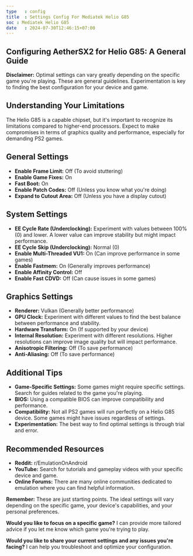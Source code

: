 ```yaml
---
type   : config
title  : Settings Config For Mediatek Helio G85
soc : Mediatek Helio G85
date   : 2024-07-30T12:46:15+07:00
---
```


## Configuring AetherSX2 for Helio G85: A General Guide

**Disclaimer:** Optimal settings can vary greatly depending on the specific game you're playing. These are general guidelines. Experimentation is key to finding the best configuration for your device and game.

## Understanding Your Limitations
The Helio G85 is a capable chipset, but it's important to recognize its limitations compared to higher-end processors. Expect to make compromises in terms of graphics quality and performance, especially for demanding PS2 games.

## General Settings

* **Enable Frame Limit:** Off (To avoid stuttering)
* **Enable Game Fixes:** On
* **Fast Boot:** On
* **Enable Patch Codes:** Off (Unless you know what you're doing)
* **Expand to Cutout Area:** Off (Unless you have a display cutout)

## System Settings

* **EE Cycle Rate (Underclocking):** Experiment with values between 100% (0) and lower. A lower value can improve stability but might impact performance.
* **EE Cycle Skip (Underclocking):** Normal (0)
* **Enable Multi-Threaded VU1:** On (Can improve performance in some games)
* **Enable Fastmem:** On (Generally improves performance)
* **Enable Affinity Control:** Off
* **Enable Fast CDVD:** Off (Can cause issues in some games)

## Graphics Settings

* **Renderer:** Vulkan (Generally better performance)
* **GPU Clock:** Experiment with different values to find the best balance between performance and stability.
* **Hardware Transform:** On (If supported by your device)
* **Internal Resolution:** Experiment with different resolutions. Higher resolutions can improve image quality but will impact performance.
* **Anisotropic Filtering:** Off (To save performance)
* **Anti-Aliasing:** Off (To save performance)

## Additional Tips

* **Game-Specific Settings:** Some games might require specific settings. Search for guides related to the game you're playing.
* **BIOS:** Using a compatible BIOS can improve compatibility and performance.
* **Compatibility:** Not all PS2 games will run perfectly on a Helio G85 device. Some games might have issues regardless of settings.
* **Experimentation:** The best way to find optimal settings is through trial and error.

## Recommended Resources

* **Reddit:** r/EmulationOnAndroid
* **YouTube:** Search for tutorials and gameplay videos with your specific device and game.
* **Online Forums:** There are many online communities dedicated to emulation where you can find helpful information.

**Remember:** These are just starting points. The ideal settings will vary depending on the specific game, your device's capabilities, and your personal preferences.

**Would you like to focus on a specific game?** I can provide more tailored advice if you let me know which game you're trying to play.
 
**Would you like to share your current settings and any issues you're facing?** I can help you troubleshoot and optimize your configuration. 
